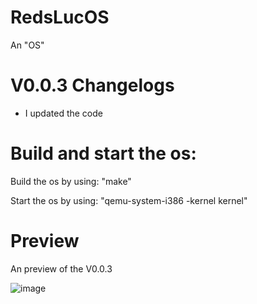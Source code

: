 # RedsLucOS
An "OS"

# V0.0.3 Changelogs
 - I updated the code 


# Build and start the os:
 Build the os by using: "make"


 Start the os by using: "qemu-system-i386 -kernel kernel"


# Preview
An preview of the V0.0.3

![image](https://github.com/user-attachments/assets/0536ea4b-36e2-4ade-8b8d-c184dde772fe)


